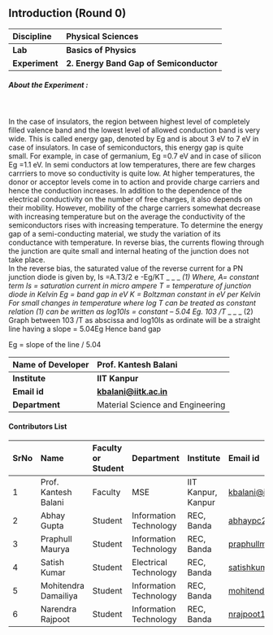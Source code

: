 ## Introduction (Round 0)

<b>Discipline | <b>Physical Sciences
:--|:--|
<b> Lab | <b> Basics of Physics
<b> Experiment|     <b> 2. Energy Band Gap of Semiconductor

<h5> About the Experiment : </h5> <br>

In the case of insulators, the region between highest level of completely filled valence band and the lowest level of allowed conduction band is very wide. This is called energy gap, denoted by Eg and is about 3 eV to 7 eV in case of insulators. In case of semiconductors, this energy gap is quite small. For example, in case of germanium, Eg =0.7 eV and in case of silicon Eg =1.1 eV. In semi conductors at low temperatures, there are few charges carrriers to move so conductivity is quite low. At higher temperatures, the donor or acceptor levels come in to action and provide charge carriers and hence the conduction increases. In addition to the dependence of the electrical conductivity on the number of free charges, it also depends on their mobility. However, mobility of the charge carriers somewhat decrease with increasing temperature but on the average the conductivity of the semiconductors rises with increasing temperature. To determine the energy gap of a semi-conducting material, we study the variation of its conductance with temperature. In reverse bias, the currents flowing through the junction are quite small and internal heating of the junction does not take place.  
In the reverse bias, the saturated value of the reverse current for a PN junction diode is given by,
Is =A.T3/2 e -Eg/KT _ _ _ _(1) 
Where, 
A= constant term
Is = saturation current in micro ampere 
T = temperature of junction diode in Kelvin 
Eg = band gap in eV 
K = Boltzman constant in eV per Kelvin 
For small changes in temperature where log T can be treated as constant relation (1) can be written as 
log10Is = constant – 5.04 Eg. 103 /T_ _ _ _ (2)
Graph between 103 /T as abscissa and log10Is as ordinate will be a straight line having a slope = 5.04Eg 
Hence band gap 

Eg = slope of the line / 5.04 


<b>Name of Developer | <b> Prof. Kantesh Balani
:--|:--|
<b> Institute | <b> IIT Kanpur
<b> Email id|     <b> kbalani@iitk.ac.in
<b> Department | Material Science and Engineering

#### Contributors List

SrNo | Name | Faculty or Student | Department| Institute | Email id
:--|:--|:--|:--|:--|:--|
1 | Prof. Kantesh Balani | Faculty | MSE | IIT Kanpur, Kanpur | kbalani@iitk.ac.in
2 | Abhay Gupta | Student | Information Technology | REC, Banda |abhaypc26@gmail.com
3 | Praphull Maurya | Student | Information Technology | REC, Banda |praphullmaurya123@gmail.com
4 | Satish Kumar | Student | Electrical Technology | REC, Banda |satishkumar7991@gmail.com
5 | Mohitendra Damailiya | Student | Information Technology | REC, Banda |mohitendra.mpsd@gmail.com
6 | Narendra Rajpoot | Student | Information Technology | REC, Banda |nrajpoot1146@gmail.com

